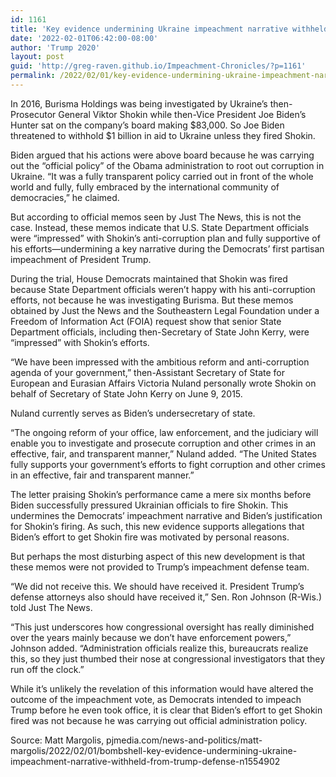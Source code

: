 ```yaml
---
id: 1161
title: 'Key evidence undermining Ukraine impeachment narrative withheld from Trump defense'
date: '2022-02-01T06:42:00-08:00'
author: 'Trump 2020'
layout: post
guid: 'http://greg-raven.github.io/Impeachment-Chronicles/?p=1161'
permalink: /2022/02/01/key-evidence-undermining-ukraine-impeachment-narrative-withheld-from-trump-defense/
---
```


In 2016, Burisma Holdings was being investigated by Ukraine’s then-Prosecutor General Viktor Shokin while then-Vice President Joe Biden’s Hunter sat on the company’s board making $83,000. So Joe Biden threatened to withhold $1 billion in aid to Ukraine unless they fired Shokin.

Biden argued that his actions were above board because he was carrying out the “official policy” of the Obama administration to root out corruption in Ukraine. “It was a fully transparent policy carried out in front of the whole world and fully, fully embraced by the international community of democracies,” he claimed.

But according to official memos seen by Just The News, this is not the case. Instead, these memos indicate that U.S. State Department officials were “impressed” with Shokin’s anti-corruption plan and fully supportive of his efforts—undermining a key narrative during the Democrats’ first partisan impeachment of President Trump.

During the trial, House Democrats maintained that Shokin was fired because State Department officials weren’t happy with his anti-corruption efforts, not because he was investigating Burisma. But these memos obtained by Just the News and the Southeastern Legal Foundation under a Freedom of Information Act (FOIA) request show that senior State Department officials, including then-Secretary of State John Kerry, were “impressed” with Shokin’s efforts.

“We have been impressed with the ambitious reform and anti-corruption agenda of your government,” then-Assistant Secretary of State for European and Eurasian Affairs Victoria Nuland personally wrote Shokin on behalf of Secretary of State John Kerry on June 9, 2015.

Nuland currently serves as Biden’s undersecretary of state.

“The ongoing reform of your office, law enforcement, and the judiciary will enable you to investigate and prosecute corruption and other crimes in an effective, fair, and transparent manner,” Nuland added. “The United States fully supports your government’s efforts to fight corruption and other crimes in an effective, fair and transparent manner.”

The letter praising Shokin’s performance came a mere six months before Biden successfully pressured Ukrainian officials to fire Shokin. This undermines the Democrats’ impeachment narrative and Biden’s justification for Shokin’s firing. As such, this new evidence supports allegations that Biden’s effort to get Shokin fire was motivated by personal reasons.

But perhaps the most disturbing aspect of this new development is that these memos were not provided to Trump’s impeachment defense team.

“We did not receive this. We should have received it. President Trump’s defense attorneys also should have received it,” Sen. Ron Johnson (R-Wis.) told Just The News.

“This just underscores how congressional oversight has really diminished over the years mainly because we don’t have enforcement powers,” Johnson added. “Administration officials realize this, bureaucrats realize this, so they just thumbed their nose at congressional investigators that they run off the clock.”

While it’s unlikely the revelation of this information would have altered the outcome of the impeachment vote, as Democrats intended to impeach Trump before he even took office, it is clear that Biden’s effort to get Shokin fired was not because he was carrying out official administration policy.

Source: Matt Margolis, pjmedia.com/news-and-politics/matt-margolis/2022/02/01/bombshell-key-evidence-undermining-ukraine-impeachment-narrative-withheld-from-trump-defense-n1554902